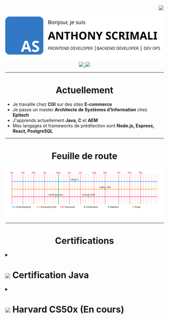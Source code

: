 <img align="right" src="https://visitor-badge.laobi.icu/badge?page_id=ScrimaliAnthony.ScrimaliAnthony" />
<img src="./images/Banner.png">
<div align="center"> 
  <a href="mailto:anthony.scrimali@gmail.com">
    <img src="https://img.shields.io/badge/Gmail-333333?style=for-the-badge&logo=gmail&logoColor=red" />
  </a>
  <a href="https://www.linkedin.com/in/anthony-scrimali-02187b146/" target="_blank">
    <img src="https://img.shields.io/badge/LinkedIn-0077B5?style=for-the-badge&logo=linkedin&logoColor=white" target="_blank" />
  </a>
  <!-- <a href="https://anthony-scrimali-cv-scss.netlify.app/" target="_blank">
     <img src="https://img.shields.io/badge/Portfolio-FF5722?style=for-the-badge&logo=todoist&logoColor=white" target="_blank" />
  </a> -->
</div>
<hr/>

<h1 align="center">Actuellement</h1>

- Je travaille chez **CGI** sur des sites **E-commerce**
- Je passe un master **Architecte de Systèmes d’Information** chez **Epitech**
- J'apprends actuellement **Java, C** et **AEM**
- Mes langages et frameworks de prédilection sont **Node.js, Express, React, PostgreSQL**

<hr/>

<div align="center">
  <h1>Feuille de route</h1>
  <img src="./timeline.svg" alt="Timeline Animée" />
</div>

<hr/>

<h1 align="center">Certifications</h1>

<details>
  <summary><h1><img width="30px" src="https://skillicons.dev/icons?i=java"/> Certification Java</h1></summary>
    <p align="center">
      <a href="https://scrimalianthony.github.io/Certifications/Java/Hyperskill%20Certificate%208-4d95a2ac.pdf" target="_blank">
        <img src="./images/Certification Introduction Java Banner.png"></img>
      </a>
    </p>
    <p align="center">
      <a href="https://github.com/ScrimaliAnthony/Battleship-Java" target="_blank">
        <img
          src="https://github-readme-stats.vercel.app/api/pin/?username=ScrimaliAnthony&repo=Battleship-Java&description"
          alt="Battleship-Java"
          width="49%"
        />
      </a>
      <a href="https://github.com/ScrimaliAnthony/BullsAndCows-Java" target="_blank">
        <img
          src="https://github-readme-stats.vercel.app/api/pin/?username=ScrimaliAnthony&repo=BullsAndCows-Java&description"
          alt="BullsAndCows-Java"
          width="49%"
        />
      </a>
      <a href="https://github.com/ScrimaliAnthony/CoffeeMachineSimulator-Java" target="_blank">
        <img
          src="https://github-readme-stats.vercel.app/api/pin/?username=ScrimaliAnthony&repo=CoffeeMachineSimulator-Java&description"
          alt="CoffeeMachineSimulator-Java"
          width="49%"
        />
      </a>
      <a href="https://github.com/ScrimaliAnthony/LastPencils-Java" target="_blank">
        <img
          src="https://github-readme-stats.vercel.app/api/pin/?username=ScrimaliAnthony&repo=LastPencils-Java&description"
          alt="LastPencils-Java"
          width="49%"
        />
      </a>
      <a href="https://github.com/ScrimaliAnthony/CinemaRoomManager-Java" target="_blank">
        <img
          src="https://github-readme-stats.vercel.app/api/pin/?username=ScrimaliAnthony&repo=CinemaRoomManager-Java&description"
          alt="CinemaRoomManager-Java"
          width="49%"
        />
      </a>
      <a href="https://github.com/ScrimaliAnthony/TicTacToe-Java" target="_blank">
        <img
          src="https://github-readme-stats.vercel.app/api/pin/?username=ScrimaliAnthony&repo=TicTacToe-Java&description"
          alt="TicTacToe-Java"
          width="49%"
        />
      </a>
    </p>
</details>

<details>
  <summary><h1><img width="30px" src="https://skillicons.dev/icons?i=c"/> Harvard CS50x (En cours)</h1></summary>
    <p align="center">
      <a href="https://github.com/ScrimaliAnthony/CS50x" target="_blank">
        <img
          src="https://github-readme-stats.vercel.app/api/pin/?username=ScrimaliAnthony&repo=CS50x"
          alt="CS50x"
          width="49%"
        />
      </a>
      <a href="https://github.com/ScrimaliAnthony/Exercices_C" target="_blank">
        <img
          src="https://github-readme-stats.vercel.app/api/pin/?username=ScrimaliAnthony&repo=Exercices_C"
          alt="Exercices_C"
          width="49%"
        />
      </a>
    </p>
</details>

<!-- <hr/>
 
<h1 align="center">⚒️ Languages-Frameworks-Tools ⚒️</h1>
<div align="center">
    <img src="https://skillicons.dev/icons?i=html,css,scss,javascript,react,astro,vite" /><br>
    <img src="https://skillicons.dev/icons?i=java,nodejs,express,python,postman,mysql,postgresql" /><br>
    <img src="https://skillicons.dev/icons?i=git,github,gcp,docker,kubernetes,netlify,vercel" /><br>
</div>
<hr/> -->
<!-- 
<div align="center">
  <h1>Mes contributions</h1>

  <img alt="snake eating my contributions" src="https://raw.githubusercontent.com/ScrimaliAnthony/ScrimaliAnthony/output/github-contribution-grid-snake.svg" />
</div> -->